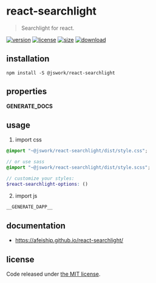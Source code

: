 # react-searchlight
> Searchlight for react.

[![version][version-image]][version-url]
[![license][license-image]][license-url]
[![size][size-image]][size-url]
[![download][download-image]][download-url]

## installation
```shell
npm install -S @jswork/react-searchlight
```

## properties
__GENERATE_DOCS__

## usage
1. import css
  ```scss
  @import "~@jswork/react-searchlight/dist/style.css";

  // or use sass
  @import "~@jswork/react-searchlight/dist/style.scss";

  // customize your styles:
  $react-searchlight-options: ()
  ```
2. import js
  ```js
__GENERATE_DAPP__
  ```

## documentation
- https://afeiship.github.io/react-searchlight/


## license
Code released under [the MIT license](https://github.com/afeiship/react-searchlight/blob/master/LICENSE.txt).

[version-image]: https://img.shields.io/npm/v/@jswork/react-searchlight
[version-url]: https://npmjs.org/package/@jswork/react-searchlight

[license-image]: https://img.shields.io/npm/l/@jswork/react-searchlight
[license-url]: https://github.com/afeiship/react-searchlight/blob/master/LICENSE.txt

[size-image]: https://img.shields.io/bundlephobia/minzip/@jswork/react-searchlight
[size-url]: https://github.com/afeiship/react-searchlight/blob/master/dist/react-searchlight.min.js

[download-image]: https://img.shields.io/npm/dm/@jswork/react-searchlight
[download-url]: https://www.npmjs.com/package/@jswork/react-searchlight
